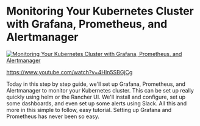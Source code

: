 # Monitoring Your Kubernetes Cluster with Grafana, Prometheus, and Alertmanager

[![Monitoring Your Kubernetes Cluster with Grafana, Prometheus, and Alertmanager](https://img.youtube.com/vi/4HIn5SBGjCg/0.jpg)](https://www.youtube.com/watch?v=4HIn5SBGjCg "Monitoring Your Kubernetes Cluster with Grafana, Prometheus, and Alertmanager")

https://www.youtube.com/watch?v=4HIn5SBGjCg


Today in this step by step guide, we'll set up Grafana, Prometheus, and Alertmanager to monitor your Kubernetes cluster.  This can be set up really quickly using helm or the Rancher UI.  We'll install and configure, set up some dashboards, and even set up some alerts using Slack.  All this and more in this simple to follow, easy tutorial.  Setting up Grafana and Prometheus has never been so easy.